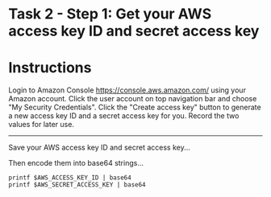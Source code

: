 # Task 2 - Step 1: Get your AWS access key ID and secret access key

Instructions
============

Login to Amazon Console https://console.aws.amazon.com/ using your Amazon account. Click the user account on
top navigation bar and choose "My Security Credentials". Click the "Create access key" button to generate a
new access key ID and a secret access key for you. Record the two values for later use.

---

Save your AWS access key ID and secret access key...
<!--
var::set-required "Input AWS access key ID" "AWS_ACCESS_KEY_ID"
var::set-required "Input AWS secret access key" "AWS_SECRET_ACCESS_KEY"
var::save "AWS_ACCESS_KEY_ID"
var::save "AWS_SECRET_ACCESS_KEY"
-->

Then encode them into base64 strings...

```shell
printf $AWS_ACCESS_KEY_ID | base64
printf $AWS_SECRET_ACCESS_KEY | base64
```
